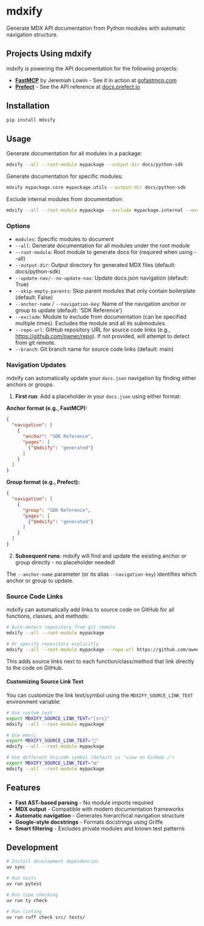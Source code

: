 # mdxify

Generate MDX API documentation from Python modules with automatic navigation structure.

## Projects Using mdxify

mdxify is powering the API documentation for the following projects:

- **[FastMCP](https://github.com/jlowin/fastmcp)** by Jeremiah Lowin - See it in action at [gofastmcp.com](https://gofastmcp.com/python-sdk)
- **[Prefect](https://github.com/PrefectHQ/prefect)** - See the API reference at [docs.prefect.io](https://docs.prefect.io/v3/api-ref/python)

## Installation

```bash
pip install mdxify
```

## Usage

Generate documentation for all modules in a package:

```bash
mdxify --all --root-module mypackage --output-dir docs/python-sdk
```

Generate documentation for specific modules:

```bash
mdxify mypackage.core mypackage.utils --output-dir docs/python-sdk
```

Exclude internal modules from documentation:

```bash
mdxify --all --root-module mypackage --exclude mypackage.internal --exclude mypackage.tests
```

### Options

- `modules`: Specific modules to document
- `--all`: Generate documentation for all modules under the root module
- `--root-module`: Root module to generate docs for (required when using --all)
- `--output-dir`: Output directory for generated MDX files (default: docs/python-sdk)
- `--update-nav/--no-update-nav`: Update docs.json navigation (default: True)
- `--skip-empty-parents`: Skip parent modules that only contain boilerplate (default: False)
- `--anchor-name` / `--navigation-key`: Name of the navigation anchor or group to update (default: 'SDK Reference')
- `--exclude`: Module to exclude from documentation (can be specified multiple times). Excludes the module and all its submodules.
- `--repo-url`: GitHub repository URL for source code links (e.g., https://github.com/owner/repo). If not provided, will attempt to detect from git remote.
- `--branch`: Git branch name for source code links (default: main)

### Navigation Updates

mdxify can automatically update your `docs.json` navigation by finding either anchors or groups:

1. **First run**: Add a placeholder in your `docs.json` using either format:

**Anchor format (e.g., FastMCP):**
```json
{
  "navigation": [
    {
      "anchor": "SDK Reference",
      "pages": [
        {"$mdxify": "generated"}
      ]
    }
  ]
}
```

**Group format (e.g., Prefect):**
```json
{
  "navigation": [
    {
      "group": "SDK Reference",
      "pages": [
        {"$mdxify": "generated"}
      ]
    }
  ]
}
```

2. **Subsequent runs**: mdxify will find and update the existing anchor or group directly - no placeholder needed!

The `--anchor-name` parameter (or its alias `--navigation-key`) identifies which anchor or group to update.

### Source Code Links

mdxify can automatically add links to source code on GitHub for all functions, classes, and methods:

```bash
# Auto-detect repository from git remote
mdxify --all --root-module mypackage

# Or specify repository explicitly
mdxify --all --root-module mypackage --repo-url https://github.com/owner/repo --branch develop
```

This adds source links next to each function/class/method that link directly to the code on GitHub.

#### Customizing Source Link Text

You can customize the link text/symbol using the `MDXIFY_SOURCE_LINK_TEXT` environment variable:

```bash
# Use custom text
export MDXIFY_SOURCE_LINK_TEXT="[src]"
mdxify --all --root-module mypackage

# Use emoji
export MDXIFY_SOURCE_LINK_TEXT="🔗"
mdxify --all --root-module mypackage

# Use different Unicode symbol (default is "view on GitHub ↗")
export MDXIFY_SOURCE_LINK_TEXT="⧉"
mdxify --all --root-module mypackage
```

## Features

- **Fast AST-based parsing** - No module imports required
- **MDX output** - Compatible with modern documentation frameworks
- **Automatic navigation** - Generates hierarchical navigation structure
- **Google-style docstrings** - Formats docstrings using Griffe
- **Smart filtering** - Excludes private modules and known test patterns

## Development

```bash
# Install development dependencies
uv sync

# Run tests
uv run pytest

# Run type checking
uv run ty check

# Run linting
uv run ruff check src/ tests/
```